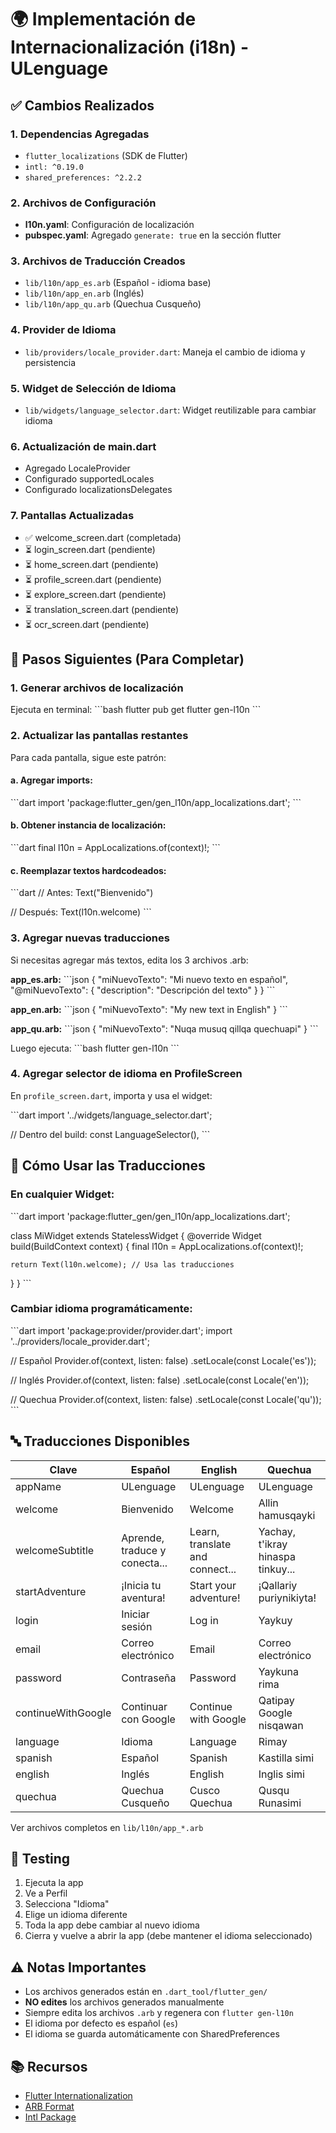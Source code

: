 # 🌍 Implementación de Internacionalización (i18n) - ULenguage

## ✅ Cambios Realizados

### 1. Dependencias Agregadas
- `flutter_localizations` (SDK de Flutter)
- `intl: ^0.19.0`
- `shared_preferences: ^2.2.2`

### 2. Archivos de Configuración
- **l10n.yaml**: Configuración de localización
- **pubspec.yaml**: Agregado `generate: true` en la sección flutter

### 3. Archivos de Traducción Creados
- `lib/l10n/app_es.arb` (Español - idioma base)
- `lib/l10n/app_en.arb` (Inglés)
- `lib/l10n/app_qu.arb` (Quechua Cusqueño)

### 4. Provider de Idioma
- `lib/providers/locale_provider.dart`: Maneja el cambio de idioma y persistencia

### 5. Widget de Selección de Idioma
- `lib/widgets/language_selector.dart`: Widget reutilizable para cambiar idioma

### 6. Actualización de main.dart
- Agregado LocaleProvider
- Configurado supportedLocales
- Configurado localizationsDelegates

### 7. Pantallas Actualizadas
- ✅ welcome_screen.dart (completada)
- ⏳ login_screen.dart (pendiente)
- ⏳ home_screen.dart (pendiente)
- ⏳ profile_screen.dart (pendiente)
- ⏳ explore_screen.dart (pendiente)
- ⏳ translation_screen.dart (pendiente)
- ⏳ ocr_screen.dart (pendiente)

## 📝 Pasos Siguientes (Para Completar)

### 1. Generar archivos de localización
Ejecuta en terminal:
\`\`\`bash
flutter pub get
flutter gen-l10n
\`\`\`

### 2. Actualizar las pantallas restantes

Para cada pantalla, sigue este patrón:

#### a. Agregar imports:
\`\`\`dart
import 'package:flutter_gen/gen_l10n/app_localizations.dart';
\`\`\`

#### b. Obtener instancia de localización:
\`\`\`dart
final l10n = AppLocalizations.of(context)!;
\`\`\`

#### c. Reemplazar textos hardcodeados:
\`\`\`dart
// Antes:
Text("Bienvenido")

// Después:
Text(l10n.welcome)
\`\`\`

### 3. Agregar nuevas traducciones

Si necesitas agregar más textos, edita los 3 archivos .arb:

**app_es.arb:**
\`\`\`json
{
  "miNuevoTexto": "Mi nuevo texto en español",
  "@miNuevoTexto": {
    "description": "Descripción del texto"
  }
}
\`\`\`

**app_en.arb:**
\`\`\`json
{
  "miNuevoTexto": "My new text in English"
}
\`\`\`

**app_qu.arb:**
\`\`\`json
{
  "miNuevoTexto": "Nuqa musuq qillqa quechuapi"
}
\`\`\`

Luego ejecuta:
\`\`\`bash
flutter gen-l10n
\`\`\`

### 4. Agregar selector de idioma en ProfileScreen

En `profile_screen.dart`, importa y usa el widget:

\`\`\`dart
import '../widgets/language_selector.dart';

// Dentro del build:
const LanguageSelector(),
\`\`\`

## 🎯 Cómo Usar las Traducciones

### En cualquier Widget:
\`\`\`dart
import 'package:flutter_gen/gen_l10n/app_localizations.dart';

class MiWidget extends StatelessWidget {
  @override
  Widget build(BuildContext context) {
    final l10n = AppLocalizations.of(context)!;
    
    return Text(l10n.welcome); // Usa las traducciones
  }
}
\`\`\`

### Cambiar idioma programáticamente:
\`\`\`dart
import 'package:provider/provider.dart';
import '../providers/locale_provider.dart';

// Español
Provider.of<LocaleProvider>(context, listen: false)
  .setLocale(const Locale('es'));

// Inglés
Provider.of<LocaleProvider>(context, listen: false)
  .setLocale(const Locale('en'));

// Quechua
Provider.of<LocaleProvider>(context, listen: false)
  .setLocale(const Locale('qu'));
\`\`\`

## 🔤 Traducciones Disponibles

| Clave | Español | English | Quechua |
|-------|---------|---------|---------|
| appName | ULenguage | ULenguage | ULenguage |
| welcome | Bienvenido | Welcome | Allin hamusqayki |
| welcomeSubtitle | Aprende, traduce y conecta... | Learn, translate and connect... | Yachay, t'ikray hinaspa tinkuy... |
| startAdventure | ¡Inicia tu aventura! | Start your adventure! | ¡Qallariy puriynikiyta! |
| login | Iniciar sesión | Log in | Yaykuy |
| email | Correo electrónico | Email | Correo electrónico |
| password | Contraseña | Password | Yaykuna rima |
| continueWithGoogle | Continuar con Google | Continue with Google | Qatipay Google nisqawan |
| language | Idioma | Language | Rimay |
| spanish | Español | Spanish | Kastilla simi |
| english | Inglés | English | Inglis simi |
| quechua | Quechua Cusqueño | Cusco Quechua | Qusqu Runasimi |

Ver archivos completos en `lib/l10n/app_*.arb`

## 🚀 Testing

1. Ejecuta la app
2. Ve a Perfil
3. Selecciona "Idioma"
4. Elige un idioma diferente
5. Toda la app debe cambiar al nuevo idioma
6. Cierra y vuelve a abrir la app (debe mantener el idioma seleccionado)

## ⚠️ Notas Importantes

- Los archivos generados están en `.dart_tool/flutter_gen/`
- **NO edites** los archivos generados manualmente
- Siempre edita los archivos `.arb` y regenera con `flutter gen-l10n`
- El idioma por defecto es español (`es`)
- El idioma se guarda automáticamente con SharedPreferences

## 📚 Recursos

- [Flutter Internationalization](https://docs.flutter.dev/accessibility-and-localization/internationalization)
- [ARB Format](https://github.com/google/app-resource-bundle/wiki/ApplicationResourceBundleSpecification)
- [Intl Package](https://pub.dev/packages/intl)
